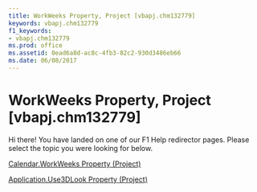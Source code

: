 ```yaml
---
title: WorkWeeks Property, Project [vbapj.chm132779]
keywords: vbapj.chm132779
f1_keywords:
- vbapj.chm132779
ms.prod: office
ms.assetid: 0ead6a8d-ac8c-4fb3-82c2-930d3486eb66
ms.date: 06/08/2017
---
```



# WorkWeeks Property, Project [vbapj.chm132779]

Hi there! You have landed on one of our F1 Help redirector pages. Please select the topic you were looking for below.

[Calendar.WorkWeeks Property (Project)](http://msdn.microsoft.com/library/c4a3887b-0518-2b22-0288-500ad567a301%28Office.15%29.aspx)

[Application.Use3DLook Property (Project)](http://msdn.microsoft.com/library/df4fce68-5ce1-5a99-3001-597a19871b1c%28Office.15%29.aspx)



